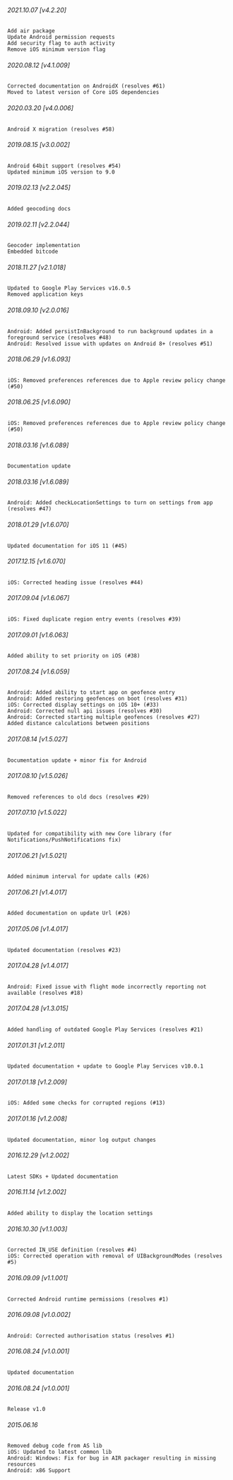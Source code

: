 ###### 2021.10.07 [v4.2.20]

```
Add air package
Update Android permission requests
Add security flag to auth activity
Remove iOS minimum version flag
```



###### 2020.08.12 [v4.1.009]

```
Corrected documentation on AndroidX (resolves #61)
Moved to latest version of Core iOS dependencies
```


###### 2020.03.20 [v4.0.006]

```
Android X migration (resolves #58)
```


###### 2019.08.15 [v3.0.002]

```
Android 64bit support (resolves #54)
Updated minimum iOS version to 9.0
```


###### 2019.02.13 [v2.2.045]

```
Added geocoding docs
```


###### 2019.02.11 [v2.2.044]

```
Geocoder implementation
Embedded bitcode
```


###### 2018.11.27 [v2.1.018]

```
Updated to Google Play Services v16.0.5
Removed application keys
```


###### 2018.09.10 [v2.0.016]

```
Android: Added persistInBackground to run background updates in a foreground service (resolves #48)
Android: Resolved issue with updates on Android 8+ (resolves #51)
```


###### 2018.06.29 [v1.6.093]

```
iOS: Removed preferences references due to Apple review policy change (#50)
```


###### 2018.06.25 [v1.6.090]

```
iOS: Removed preferences references due to Apple review policy change (#50)
```


###### 2018.03.16 [v1.6.089]

```
Documentation update
```


###### 2018.03.16 [v1.6.089]

```
Android: Added checkLocationSettings to turn on settings from app (resolves #47) 
```


###### 2018.01.29 [v1.6.070]

```
Updated documentation for iOS 11 (#45)
```


###### 2017.12.15 [v1.6.070]

```
iOS: Corrected heading issue (resolves #44)
```


###### 2017.09.04 [v1.6.067]

```
iOS: Fixed duplicate region entry events (resolves #39)
```


###### 2017.09.01 [v1.6.063]

```
Added ability to set priority on iOS (#38)
```


###### 2017.08.24 [v1.6.059]

```
Android: Added ability to start app on geofence entry
Android: Added restoring geofences on boot (resolves #31)
iOS: Corrected display settings on iOS 10+ (#33)
Android: Corrected null api issues (resolves #30)
Android: Corrected starting multiple geofences (resolves #27)
Added distance calculations between positions
```


###### 2017.08.14 [v1.5.027]

```
Documentation update + minor fix for Android
```


###### 2017.08.10 [v1.5.026]

```
Removed references to old docs (resolves #29)
```


###### 2017.07.10 [v1.5.022]

```
Updated for compatibility with new Core library (for Notifications/PushNotifications fix)
```


###### 2017.06.21 [v1.5.021]

```
Added minimum interval for update calls (#26)
```


###### 2017.06.21 [v1.4.017]

```
Added documentation on update Url (#26)
```


###### 2017.05.06 [v1.4.017]

```
Updated documentation (resolves #23)
```


###### 2017.04.28 [v1.4.017]

```
Android: Fixed issue with flight mode incorrectly reporting not available (resolves #18)
```


###### 2017.04.28 [v1.3.015]

```
Added handling of outdated Google Play Services (resolves #21)
```


###### 2017.01.31 [v1.2.011]

```
Updated documentation + update to Google Play Services v10.0.1
```


###### 2017.01.18 [v1.2.009]

```
iOS: Added some checks for corrupted regions (#13)
```


###### 2017.01.16 [v1.2.008]

```
Updated documentation, minor log output changes
```


###### 2016.12.29 [v1.2.002]

```
Latest SDKs + Updated documentation
```


###### 2016.11.14 [v1.2.002]

```
Added ability to display the location settings
```


###### 2016.10.30 [v1.1.003]

```
Corrected IN_USE definition (resolves #4)
iOS: Corrected operation with removal of UIBackgroundModes (resolves #5)
```


###### 2016.09.09 [v1.1.001]

```
Corrected Android runtime permissions (resolves #1)
```


###### 2016.09.08 [v1.0.002]

```
Android: Corrected authorisation status (resolves #1)
```


###### 2016.08.24 [v1.0.001]

```
Updated documentation
```


###### 2016.08.24 [v1.0.001]

```
Release v1.0
```


###### 2015.06.16

```
Removed debug code from AS lib
iOS: Updated to latest common lib
Android: Windows: Fix for bug in AIR packager resulting in missing resources
Android: x86 Support
```
